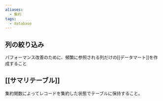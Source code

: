 ```yaml
---
aliases:
  - 集約
tags:
  - database
---
```

## 列の絞り込み
パフォーマンス改善のために、頻繁に参照される列だけの[[データマート]]を作成すること
## [[サマリテーブル]]
集約関数によってレコードを集約した状態でテーブルに保持すること。

